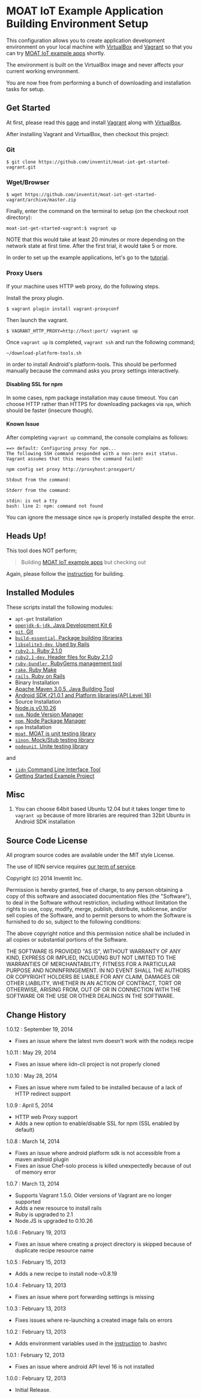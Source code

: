 MOAT IoT Example Application Building Environment Setup
===

This configuration allows you to create application development environment on your local machine with [VirtualBox](https://www.virtualbox.org/) and [Vagrant](http://www.vagrantup.com/) so that you can try [MOAT IoT example apps](https://github.com/inventit/moat-iot-get-started) shortly.

The environment is built on the VirtualBox image and never affects your current working environment.

You are now free from performing a bunch of downloading and installation tasks for setup.

## Get Started

At first, please read this [page](http://docs.vagrantup.com/v1/docs/getting-started/index.html) and install  [Vagrant](http://www.vagrantup.com/) along with [VirtualBox](https://www.virtualbox.org/).

After installing Vagrant and VirtualBox, then checkout this project:

### Git

    $ git clone https://github.com/inventit/moat-iot-get-started-vagrant.git

### Wget/Browser

    $ wget https://github.com/inventit/moat-iot-get-started-vagrant/archive/master.zip

Finally, enter the command on the terminal to setup (on the checkout root directory):

    moat-iot-get-started-vagrant:$ vagrant up

NOTE that this would take at least 20 minutes or more depending on the network state at first time.
After the first trial, it would take 5 or more.

In order to set up the example applications, let's go to the [tutorial](http://dev.yourinventit.com/guides/get-started).

### Proxy Users

If your machine uses HTTP web proxy, do the following steps.

Install the proxy plugin.

    $ vagrant plugin install vagrant-proxyconf

Then launch the vagrant.

    $ VAGRANT_HTTP_PROXY=http://host:port/ vagrant up

Once `vagrant up` is completed, `vagrant ssh` and run the following command;

    ~/download-platform-tools.sh

in order to install Android's platform-tools. This should be performed manually because the command asks you proxy settings interactively.

#### Disabling SSL for npm

In some cases, npm package installation may cause timeout. You can choose HTTP rather than HTTPS for downloading packages via `npm`, which should be faster (insecure though).

#### Known Issue

After completing `vagrant up` command, the console complains as follows:

	==> default: Configuring proxy for npm...
	The following SSH command responded with a non-zero exit status.
	Vagrant assumes that this means the command failed!

	npm config set proxy http://proxyhost:proxyport/

	Stdout from the command:

	Stderr from the command:

	stdin: is not a tty
	bash: line 2: npm: command not found

You can ignore the message since `npm` is properly installed despite the error.

## Heads Up!

This tool does NOT perform;
> Building [MOAT IoT example apps](https://github.com/inventit/moat-iot-get-started) but checking out

Again, please follow the [instruction](http://dev.yourinventit.com/guides/get-started) for building.

## Installed Modules

These scripts install the following modules:

* `apt-get` Installation
 * [`openjdk-6-jdk`, Java Development Kit 6](http://openjdk.java.net/)
 * [`git`, Git](http://git-scm.com/)
 * [`build-essential`, Package building libraries](https://launchpad.net/ubuntu/precise/+package/build-essential)
 * [`libsqlite3-dev`, Used by Rails](https://launchpad.net/ubuntu/precise/+package/libsqlite3-dev)
 * [`ruby2.1`, Ruby 2.1.0](http://www.ruby-lang.org/en/)
 * [`ruby2.1-dev`, Header files for Ruby 2.1.0](http://www.ubuntuupdates.org/package/brightbox_ruby_ng_experimental/precise/main/base/ruby2.1-dev)
 * [`ruby-bundler`, RubyGems management tool](http://gembundler.com/)
 * [`rake`, Ruby Make](http://rake.rubyforge.org/)
 * [`rails`, Ruby on Rails](http://rubyonrails.org/)
* Binary Installation
 * [Apache Maven 3.0.5, Java Building Tool](http://maven.apache.org/download.cgi)
 * [Android SDK r21.0.1 and Platform libraries(API Level 16)](http://developer.android.com/sdk/index.html)
* Source Installation
 * [Node.js v0.10.26](http://nodejs.org/)
 * [`nvm`, Node Version Manager](https://github.com/creationix/nvm)
 * [`npm`, Node Package Manager](https://npmjs.org/)
* `npm` Installation
 * [`moat`, MOAT js unit testing library](https://github.com/inventit/moatjs-stub)
 * [`sinon`, Mock/Stub testing library](http://sinonjs.org/)
 * [`nodeunit`, Unite testing library](https://github.com/caolan/nodeunit)

and

* [`iidn` Command Line Interface Tool](https://github.com/inventit/iidn-cli)
* [Getting Started Example Project](https://github.com/inventit/moat-iot-get-started)

## Misc

1. You can choose 64bit based Ubuntu 12.04 but it takes longer time to `vagrant up` because of more libraries are required than 32bit Ubuntu in Android SDK installation

## Source Code License

All program source codes are available under the MIT style License.

The use of IIDN service requires [our term of service](http://dev.yourinventit.com/legal/term-of-service).

Copyright (c) 2014 Inventit Inc.

Permission is hereby granted, free of charge, to any person obtaining a copy of this software and associated documentation files (the "Software"), to deal in the Software without restriction, including without limitation the rights to use, copy, modify, merge, publish, distribute, sublicense, and/or sell copies of the Software, and to permit persons to whom the Software is furnished to do so, subject to the following conditions:

The above copyright notice and this permission notice shall be included in all copies or substantial portions of the Software.

THE SOFTWARE IS PROVIDED "AS IS", WITHOUT WARRANTY OF ANY KIND, EXPRESS OR IMPLIED, INCLUDING BUT NOT LIMITED TO THE WARRANTIES OF MERCHANTABILITY, FITNESS FOR A PARTICULAR PURPOSE AND NONINFRINGEMENT. IN NO EVENT SHALL THE AUTHORS OR COPYRIGHT HOLDERS BE LIABLE FOR ANY CLAIM, DAMAGES OR OTHER LIABILITY, WHETHER IN AN ACTION OF CONTRACT, TORT OR OTHERWISE, ARISING FROM, OUT OF OR IN CONNECTION WITH THE SOFTWARE OR THE USE OR OTHER DEALINGS IN THE SOFTWARE.

## Change History

1.0.12 : September 19, 2014

* Fixes an issue where the latest nvm doesn't work with the nodejs recipe

1.0.11 : May 29, 2014

* Fixes an issue where iidn-cli project is not properly cloned

1.0.10 : May 28, 2014

* Fixes an issue where nvm failed to be installed because of a lack of HTTP redirect support

1.0.9 : April 5, 2014

* HTTP web Proxy support
* Adds a new option to enable/disable SSL for npm (SSL enabled by default)

1.0.8 : March 14, 2014

* Fixes an issue where android platform sdk is not accessible from a maven android plugin
* Fixes an issue Chef-solo process is killed unexpectedly because of out of memory error

1.0.7 : March 13, 2014

* Supports Vagrant 1.5.0. Older versions of Vagrant are no longer supported
* Adds a new resource to install rails
* Ruby is upgraded to 2.1
* Node.JS is upgraded to 0.10.26

1.0.6 : February 19, 2013

* Fixes an issue where creating a project directory is skipped because of duplicate recipe resource name

1.0.5 : February 15, 2013

* Adds a new recipe to install node-v0.8.19

1.0.4 : February 13, 2013

* Fixes an issue where port forwarding settings is missing

1.0.3 : February 13, 2013

* Fixes issues where re-launching a created image fails on errors

1.0.2 : February 13, 2013

* Adds environment variables used in the [instruction](http://dev.yourinventit.com/guides/get-started) to .bashrc

1.0.1 : February 12, 2013

* Fixes an issue where android API level 16 is not installed

1.0.0 : February 12, 2013

* Initial Release.
